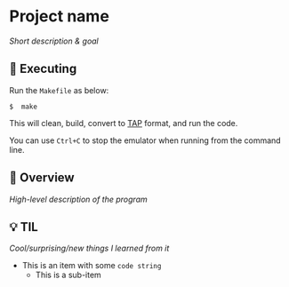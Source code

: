 
# Project name

*Short description & goal*

<a name="Executing"></a>
## 🔄 Executing

Run the `Makefile` as below:

```
$  make
```

This will clean, build, convert to [TAP](https://sinclair.wiki.zxnet.co.uk/wiki/TAP_format) format, and run the code.

You can use `Ctrl+C` to stop the emulator when running from the command line. 

<a name="Overview"></a>
## 🔎 Overview

*High-level description of the program*

<a name="TIL"></a>
## 💡 TIL
*Cool/surprising/new things I learned from it*

* This is an item with some `code string`
  * This is a sub-item
